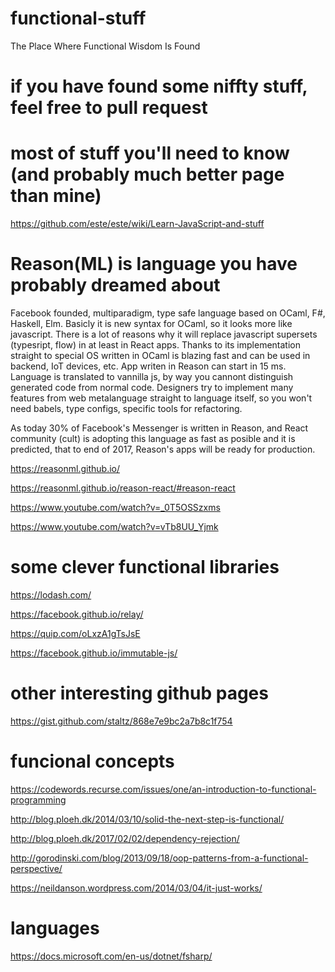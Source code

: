 # functional-stuff
The Place Where Functional Wisdom Is Found

# if you have found some niffty stuff, feel free to pull request

# most of stuff you'll need to know (and probably much better page than mine)
https://github.com/este/este/wiki/Learn-JavaScript-and-stuff

# Reason(ML) is language you have probably dreamed about
Facebook founded, multiparadigm, type safe language based on OCaml, F#, Haskell, Elm. Basicly it is new syntax for OCaml, so it looks more like javascript. There is a lot of reasons why it will replace javascript supersets (typesript, flow) in at least in React apps. Thanks to its implementation straight to special OS written in OCaml is blazing fast and can be used in backend, IoT devices, etc. App writen in Reason can start in 15 ms. Language is translated to vannilla js, by way you cannont distinguish generated code from normal code. Designers try to implement many features from web metalanguage straight to language itself, so you won't need babels, type configs, specific tools for refactoring.

As today 30% of Facebook's Messenger is written in Reason, and React community (cult) is adopting this language as fast as posible and it is predicted, that to end of 2017, Reason's apps will be ready for production.

https://reasonml.github.io/

https://reasonml.github.io/reason-react/#reason-react

https://www.youtube.com/watch?v=_0T5OSSzxms

https://www.youtube.com/watch?v=vTb8UU_Yjmk

# some clever functional libraries
https://lodash.com/

https://facebook.github.io/relay/

https://quip.com/oLxzA1gTsJsE

https://facebook.github.io/immutable-js/

# other interesting github pages
https://gist.github.com/staltz/868e7e9bc2a7b8c1f754

# funcional concepts
https://codewords.recurse.com/issues/one/an-introduction-to-functional-programming

http://blog.ploeh.dk/2014/03/10/solid-the-next-step-is-functional/

http://blog.ploeh.dk/2017/02/02/dependency-rejection/

http://gorodinski.com/blog/2013/09/18/oop-patterns-from-a-functional-perspective/

https://neildanson.wordpress.com/2014/03/04/it-just-works/

# languages
https://docs.microsoft.com/en-us/dotnet/fsharp/


